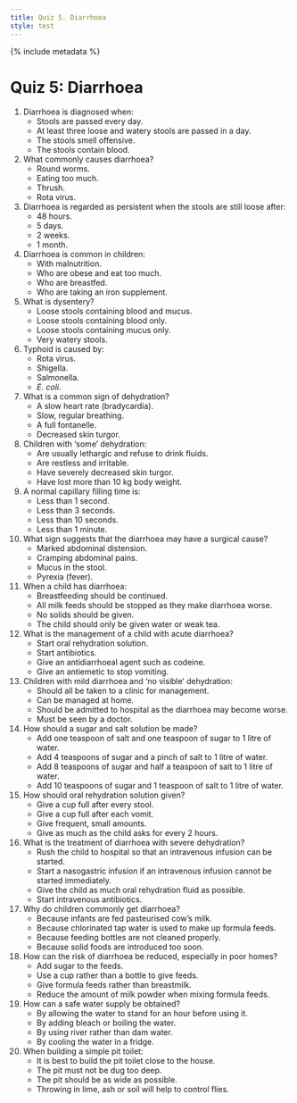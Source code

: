 ```yaml
---
title: Quiz 5. Diarrhoea
style: test
---
```


{% include metadata %}

# Quiz 5: Diarrhoea

1.	Diarrhoea is diagnosed when:
	-	Stools are passed every day.
	+	At least three loose and watery stools are passed in a day.
	-	The stools smell offensive.
	-	The stools contain blood.
2.	What commonly causes diarrhoea?
	-	Round worms.
	-	Eating too much.
	-	Thrush.
	+	Rota virus.
3.	Diarrhoea is regarded as persistent when the stools are still loose after:
	-	48 hours.
	-	5 days.
	+	2 weeks.
	-	1 month.
4.	Diarrhoea is common in children:
	+	With malnutrition.
	-	Who are obese and eat too much.
	-	Who are breastfed.
	-	Who are taking an iron supplement.
5.	What is dysentery?
	+	Loose stools containing blood and mucus.
	-	Loose stools containing blood only.
	-	Loose stools containing mucus only.
	-	Very watery stools.
6.	Typhoid is caused by:
	-	Rota virus.
	-	Shigella.
	+	Salmonella.
	-	*E. coli*.
7.	What is a common sign of dehydration?
	-	A slow heart rate (bradycardia).
	-	Slow, regular breathing.
	-	A full fontanelle.
	+	Decreased skin turgor.
8.	Children with ‘some’ dehydration:
	-	Are usually lethargic and refuse to drink fluids.
	+	Are restless and irritable.
	-	Have severely decreased skin turgor.
	-	Have lost more than 10 kg body weight.
9.	A normal capillary filling time is:
	-	Less than 1 second.
	+	Less than 3 seconds.
	-	Less than 10 seconds.
	-	Less than 1 minute.
10.	What sign suggests that the diarrhoea may have a surgical cause?
	+	Marked abdominal distension.
	-	Cramping abdominal pains.
	-	Mucus in the stool.
	-	Pyrexia (fever).
11.	When a child has diarrhoea:
	+	Breastfeeding should be continued.
	-	All milk feeds should be stopped as they make diarrhoea worse.
	-	No solids should be given.
	-	The child should only be given water or weak tea.
12.	What is the management of a child with acute diarrhoea?
	+	Start oral rehydration solution.
	-	Start antibiotics.
	-	Give an antidiarrhoeal agent such as codeine.
	-	Give an antiemetic to stop vomiting.
13.	Children with mild diarrhoea and ‘no visible’ dehydration:
	-	Should all be taken to a clinic for management.
	+	Can be managed at home.
	-	Should be admitted to hospital as the diarrhoea may become worse.
	-	Must be seen by a doctor.
14.	How should a sugar and salt solution be made?
	-	Add one teaspoon of salt and one teaspoon of sugar to 1 litre of water.
	-	Add 4 teaspoons of sugar and a pinch of salt to 1 litre of water.
	+	Add 8 teaspoons of sugar and half a teaspoon of salt to 1 litre of water.
	-	Add 10 teaspoons of sugar and 1 teaspoon of salt to 1 litre of water.
15.	How should oral rehydration solution given?
	-	Give a cup full after every stool.
	-	Give a cup full after each vomit.
	+	Give frequent, small amounts.
	-	Give as much as the child asks for every 2 hours.
16.	What is the treatment of diarrhoea with severe dehydration?
	-	Rush the child to hospital so that an intravenous infusion can be started.
	+	Start a nasogastric infusion if an intra­venous infusion cannot be started immediately.
	-	Give the child as much oral rehydration fluid as possible.
	-	Start intravenous antibiotics.
17.	Why do children commonly get diarrhoea?
	-	Because infants are fed pasteurised cow’s milk.
	-	Because chlorinated tap water is used to make up formula feeds.
	+	Because feeding bottles are not cleaned properly.
	-	Because solid foods are introduced too soon.
18.	How can the risk of diarrhoea be reduced, especially in poor homes?
	-	Add sugar to the feeds.
	+	Use a cup rather than a bottle to give feeds.
	-	Give formula feeds rather than breastmilk.
	-	Reduce the amount of milk powder when mixing formula feeds.
19.	How can a safe water supply be obtained?
	-	By allowing the water to stand for an hour before using it.
	+	By adding bleach or boiling the water.
	-	By using river rather than dam water.
	-	By cooling the water in a fridge.
20.	When building a simple pit toilet:
	-	It is best to build the pit toilet close to the house.
	-	The pit must not be dug too deep.
	-	The pit should be as wide as possible.
	+	Throwing in lime, ash or soil will help to control flies.

